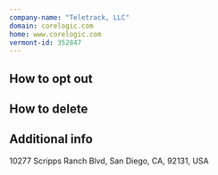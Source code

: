 ```yaml
---
company-name: "Teletrack, LLC"
domain: corelogic.com
home: www.corelogic.com
vermont-id: 352847
---
```

## How to opt out




## How to delete




## Additional info




10277 Scripps Ranch Blvd, San Diego, CA, 92131, USA













